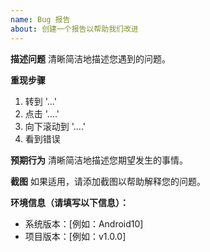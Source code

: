 ```yaml
---
name: Bug 报告
about: 创建一个报告以帮助我们改进
---
```


**描述问题**
清晰简洁地描述您遇到的问题。

**重现步骤**
1. 转到 '...'
2. 点击 '....'
3. 向下滚动到 '....'
4. 看到错误

**预期行为**
清晰简洁地描述您期望发生的事情。

**截图**
如果适用，请添加截图以帮助解释您的问题。

**环境信息（请填写以下信息）：**
- 系统版本：[例如：Android10]
- 项目版本：[例如：v1.0.0]